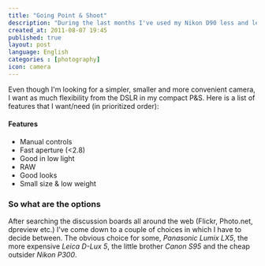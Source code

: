```yaml
---
title: "Going Point & Shoot"
description: "During the last months I've used my Nikon D90 less and less. It's just to big and clunky to go with me every day and everywhere. To get more out of photography I feel that the more I shoot the more I improve and when the camera is left in the closet each day it's not doing any good. With a smaller camera that I can have with me every day comes more photo opportunities and also the habit of photograph."
created_at: 2011-08-07 19:45
published: true
layout: post
language: English
categories : [photography]
icon: camera
---
```


Even though I'm looking for a simpler, smaller and more convenient camera, I want as much flexibility from the DSLR 
in my compact P&S. 
Here is a list of features that I want/need (in prioritized order):


#### Features

- Manual controls
- Fast aperture (<2.8)
- Good in low light
- RAW
- Good looks
- Small size & low weight


### So what are the options

After searching the discussion boards all around the web (Flickr, Photo.net, dpreview etc.) I've come down to a couple of
choices in which I have to decide between. The obvious choice for some, _Panasonic Lumix LX5_, the more expensive _Leica D-Lux 5_, the little brother _Canon S95_ and the cheap outsider _Nikon P300_.